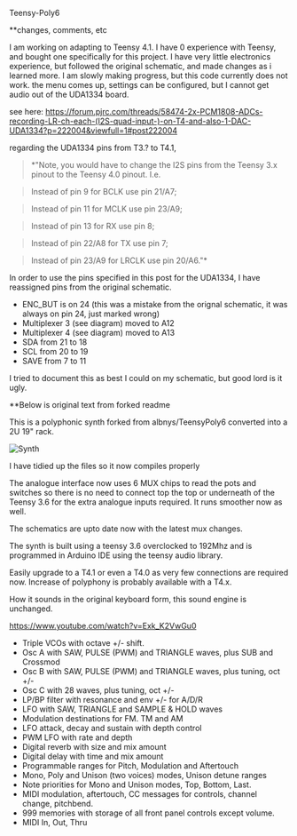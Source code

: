 Teensy-Poly6

**changes, comments, etc

I am working on adapting to Teensy 4.1. I have 0 experience with Teensy, and bought one specifically for this project. I have very little electronics experience, but followed the original schematic, and made changes as i learned more. I am slowly making progress, but this code currently does not work. the menu comes up, settings can be configured, but I cannot get audio out of the UDA1334 board.

see here:
https://forum.pjrc.com/threads/58474-2x-PCM1808-ADCs-recording-LR-ch-each-(I2S-quad-input-)-on-T4-and-also-1-DAC-UDA1334?p=222004&viewfull=1#post222004

regarding the UDA1334 pins from T3.? to T4.1,

>*"Note, you would have to change the I2S pins from the Teensy 3.x pinout to the Teensy 4.0 pinout. I.e.

>Instead of pin 9 for BCLK use pin 21/A7;

>Instead of pin 11 for MCLK use pin 23/A9;

>Instead of pin 13 for RX use pin 8;

>Instead of pin 22/A8 for TX use pin 7;

>Instead of pin 23/A9 for LRCLK use pin 20/A6."*

In order to use the pins specified in this post for the UDA1334, I have reassigned pins from the original schematic.
* ENC_BUT is on 24 (this was a mistake from the orignal schematic, it was always on pin 24, just marked wrong)
* Multiplexer 3 (see diagram) moved to A12
* Multiplexer 4 (see diagram) moved to A13
* SDA from 21 to 18
* SCL from 20 to 19
* SAVE from 7 to 11

I tried to document this as best I could on my schematic, but good lord is it ugly.



**Below is original text from forked readme


This is a polyphonic synth forked from albnys/TeensyPoly6 converted into a 2U 19" rack.

![Synth](photos/synth.jpg)

I have tidied up the files so it now compiles properly

The analogue interface now uses 6 MUX chips to read the pots and switches so there is no need to connect top the top or underneath of the Teensy 3.6 for the extra analogue inputs required. It runs smoother now as well.

The schematics are upto date now with the latest mux changes.

The synth is built using a teensy 3.6 overclocked to 192Mhz and is programmed in Arduino IDE using the teensy audio library.

Easily upgrade to a T4.1 or even a T4.0 as very few connections are required now. Increase of polyphony is probably available with a T4.x.

How it sounds in the original keyboard form, this sound engine is unchanged.

https://www.youtube.com/watch?v=Exk_K2VwGu0

* Triple VCOs with octave +/- shift.
* Osc A with SAW, PULSE (PWM) and TRIANGLE waves, plus SUB and Crossmod
* Osc B with SAW, PULSE (PWM) and TRIANGLE waves, plus tuning, oct +/-
* Osc C with 28 waves, plus tuning, oct +/-
* LP/BP filter with resonance and env +/- for A/D/R
* LFO with SAW, TRIANGLE and SAMPLE & HOLD waves
* Modulation destinations for FM. TM and AM
* LFO attack, decay and sustain with depth control
* PWM LFO with rate and depth
* Digital reverb with size and mix amount
* Digital delay with time and mix amount
* Programmable ranges for Pitch, Modulation and Aftertouch
* Mono, Poly and Unison (two voices) modes, Unison detune ranges
* Note priorities for Mono and Unison modes, Top, Bottom, Last.
* MIDI modulation, aftertouch, CC messages for controls, channel change, pitchbend.
* 999 memories with storage of all front panel controls except volume.
* MIDI In, Out, Thru
